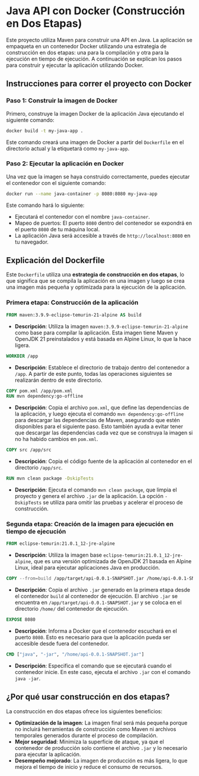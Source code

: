 # Java API con Docker (Construcción en Dos Etapas)

Este proyecto utiliza Maven para construir una API en Java. La aplicación se empaqueta en un contenedor Docker utilizando una estrategia de construcción en dos etapas: una para la compilación y otra para la ejecución en tiempo de ejecución. A continuación se explican los pasos para construir y ejecutar la aplicación utilizando Docker.

## Instrucciones para correr el proyecto con Docker

### Paso 1: Construir la imagen de Docker

Primero, construye la imagen Docker de la aplicación Java ejecutando el siguiente comando:

```bash
docker build -t my-java-app .
```

Este comando creará una imagen de Docker a partir del `Dockerfile` en el directorio actual y la etiquetará como `my-java-app`.

### Paso 2: Ejecutar la aplicación en Docker

Una vez que la imagen se haya construido correctamente, puedes ejecutar el contenedor con el siguiente comando:

```bash
docker run --name java-container -p 8080:8080 my-java-app
```

Este comando hará lo siguiente:

- Ejecutará el contenedor con el nombre `java-container`.
- Mapeo de puertos: El puerto `8080` dentro del contenedor se expondrá en el puerto `8080` de tu máquina local.
- La aplicación Java será accesible a través de `http://localhost:8080` en tu navegador.

## Explicación del Dockerfile

Este `Dockerfile` utiliza una **estrategia de construcción en dos etapas**, lo que significa que se compila la aplicación en una imagen y luego se crea una imagen más pequeña y optimizada para la ejecución de la aplicación.

### Primera etapa: Construcción de la aplicación

```Dockerfile
FROM maven:3.9.9-eclipse-temurin-21-alpine AS build
```

- **Descripción**: Utiliza la imagen `maven:3.9.9-eclipse-temurin-21-alpine` como base para compilar la aplicación. Esta imagen tiene Maven y OpenJDK 21 preinstalados y está basada en Alpine Linux, lo que la hace ligera.

```Dockerfile
WORKDIR /app
```

- **Descripción**: Establece el directorio de trabajo dentro del contenedor a `/app`. A partir de este punto, todas las operaciones siguientes se realizarán dentro de este directorio.

```Dockerfile
COPY pom.xml /app/pom.xml
RUN mvn dependency:go-offline
```

- **Descripción**: Copia el archivo `pom.xml`, que define las dependencias de la aplicación, y luego ejecuta el comando `mvn dependency:go-offline` para descargar las dependencias de Maven, asegurando que estén disponibles para el siguiente paso. Esto también ayuda a evitar tener que descargar las dependencias cada vez que se construya la imagen si no ha habido cambios en `pom.xml`.

```Dockerfile
COPY src /app/src
```

- **Descripción**: Copia el código fuente de la aplicación al contenedor en el directorio `/app/src`.

```Dockerfile
RUN mvn clean package -DskipTests
```

- **Descripción**: Ejecuta el comando `mvn clean package`, que limpia el proyecto y genera el archivo `.jar` de la aplicación. La opción `-DskipTests` se utiliza para omitir las pruebas y acelerar el proceso de construcción.

### Segunda etapa: Creación de la imagen para ejecución en tiempo de ejecución

```Dockerfile
FROM eclipse-temurin:21.0.1_12-jre-alpine
```

- **Descripción**: Utiliza la imagen base `eclipse-temurin:21.0.1_12-jre-alpine`, que es una versión optimizada de OpenJDK 21 basada en Alpine Linux, ideal para ejecutar aplicaciones Java en producción.

```Dockerfile
COPY --from=build /app/target/api-0.0.1-SNAPSHOT.jar /home/api-0.0.1-SNAPSHOT.jar
```

- **Descripción**: Copia el archivo `.jar` generado en la primera etapa desde el contenedor `build` al contenedor de ejecución. El archivo `.jar` se encuentra en `/app/target/api-0.0.1-SNAPSHOT.jar` y se coloca en el directorio `/home/` del contenedor de ejecución.

```Dockerfile
EXPOSE 8080
```

- **Descripción**: Informa a Docker que el contenedor escuchará en el puerto `8080`. Esto es necesario para que la aplicación pueda ser accesible desde fuera del contenedor.

```Dockerfile
CMD ["java", "-jar", "/home/api-0.0.1-SNAPSHOT.jar"]
```

- **Descripción**: Especifica el comando que se ejecutará cuando el contenedor inicie. En este caso, ejecuta el archivo `.jar` con el comando `java -jar`.

## ¿Por qué usar construcción en dos etapas?

La construcción en dos etapas ofrece los siguientes beneficios:

- **Optimización de la imagen**: La imagen final será más pequeña porque no incluirá herramientas de construcción como Maven ni archivos temporales generados durante el proceso de compilación.
- **Mejor seguridad**: Minimiza la superficie de ataque, ya que el contenedor de producción solo contiene el archivo `.jar` y lo necesario para ejecutar la aplicación.
- **Desempeño mejorado**: La imagen de producción es más ligera, lo que mejora el tiempo de inicio y reduce el consumo de recursos.
